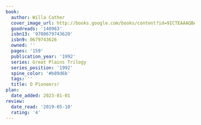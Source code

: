 ```yaml
---
book:
  author: Willa Cather
  cover_image_url: http://books.google.com/books/content?id=9ICTEAAAQBAJ&printsec=frontcover&img=1&zoom=1&source=gbs_api
  goodreads: '140963'
  isbn13: '9780679743620'
  isbn9: 0679743626
  owned: ''
  pages: '159'
  publication_year: '1992'
  series: Great Plains Trilogy
  series_position: '1992'
  spine_color: '#b89d6b'
  tags: ''
  title: O Pioneers!
plan:
  date_added: 2023-01-01
review:
  date_read: '2019-05-10'
  rating: '4'
---
```

